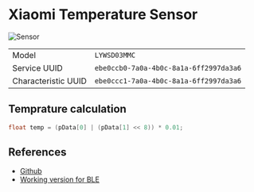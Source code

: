 # Xiaomi Temperature Sensor

![Sensor](https://i.imgur.com/B5J2PLV.png)

|                     |                                        |
|---------------------|----------------------------------------|
| Model               | `LYWSD03MMC` |
| Service UUID        | `ebe0ccb0-7a0a-4b0c-8a1a-6ff2997da3a6` |
| Characteristic UUID | `ebe0ccc1-7a0a-4b0c-8a1a-6ff2997da3a6` |

## Temprature calculation

```c++
float temp = (pData[0] | (pData[1] << 8)) * 0.01; 
```

## References

* [Github](https://github.com/polclota/esp32lywsd03mmc/blob/master/src/main.ino)
* [Working version for BLE](https://github.com/wakwak-koba/arduino-esp32)
